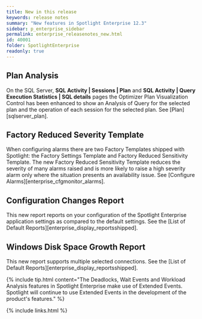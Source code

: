 ```yaml
---
title: New in this release
keywords: release notes
summary: "New features in Spotlight Enterprise 12.3"
sidebar: p_enterprise_sidebar
permalink: enterprise_releasenotes_new.html
id: 40001
folder: SpotlightEnterprise
readonly: true
---
```



## Plan Analysis
On the SQL Server, **SQL Activity | Sessions | Plan** and **SQL Activity | Query Execution Statistics | SQL details** pages the Optimizer Plan Visualization Control has been enhanced to show an Analysis of Query for the selected plan and the operation of each session for the selected plan. See [Plan][sqlserver_plan].

## Factory Reduced Severity Template
When configuring alarms there are two Factory Templates shipped with Spotlight: the Factory Settings Template and Factory Reduced Sensitivity Template. The new Factory Reduced Sensitivity Template reduces the severity of many alarms raised and is more likely to raise a high severity alarm only where the situation presents an availability issue. See [Configure Alarms][enterprise_cfgmonitor_alarms].

## Configuration Changes Report
This new report reports on your configuration of the Spotlight Enterprise application settings as compared to the default settings. See the [List of Default Reports][enterprise_display_reportsshipped].

## Windows Disk Space Growth Report
This new report supports multiple selected connections. See the [List of Default Reports][enterprise_display_reportsshipped].


{% include tip.html content="The Deadlocks, Wait Events and Workload Analysis features in Spotlight Enterprise make use of Extended Events. Spotlight will continue to use Extended Events in the development of the product's features." %}

{% include links.html %}
